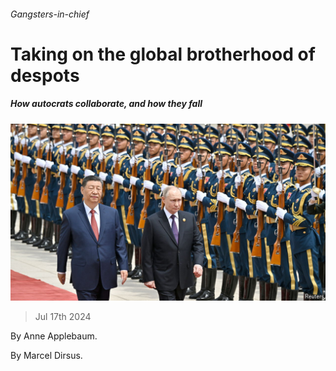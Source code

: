 ###### Gangsters-in-chief

# Taking on the global brotherhood of despots 

##### How autocrats collaborate, and how they fall 

![image](images/20240720_CUP507.jpg) 

> Jul 17th 2024 

 By Anne Applebaum. 

By Marcel Dirsus. 

